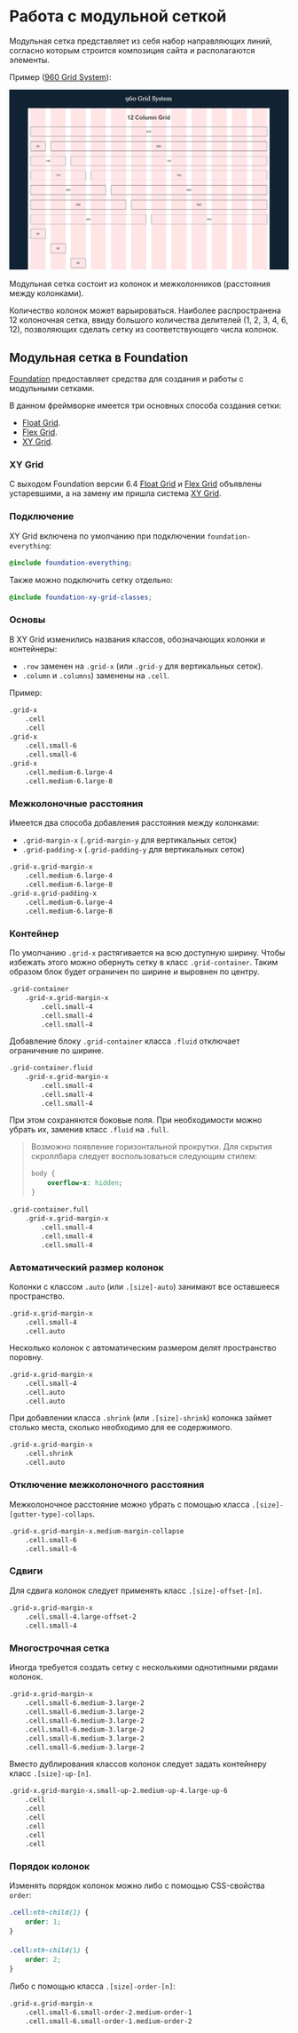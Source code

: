 # Работа с модульной сеткой

Модульная сетка представляет из себя набор направляющих линий, согласно которым строится композиция сайта и располагаются элементы.

Пример ([960 Grid System](https://960.gs/demo.html)):

![960 Grid System](images/960-grid-system.jpg)

Модульная сетка состоит из колонок и межколонников (расстояния между колонками).

Количество колонок может варьироваться.
Наиболее распространена 12 колоночная сетка, ввиду большого количества делителей (1, 2, 3, 4, 6, 12), позволяющих сделать сетку из соответствующего числа колонок.

## Модульная сетка в Foundation

[Foundation](12_foundation.md) предоставляет средства для создания и работы с модульными сетками.

В данном фреймворке имеется три основных способа создания сетки:

* [Float Grid](http://foundation.zurb.com/sites/docs/grid.html).
* [Flex Grid](http://foundation.zurb.com/sites/docs/flex-grid.html).
* [XY Grid](http://foundation.zurb.com/sites/docs/xy-grid.html).

### XY Grid

С выходом Foundation версии 6.4 [Float Grid](http://foundation.zurb.com/sites/docs/grid.html) и [Flex Grid](http://foundation.zurb.com/sites/docs/flex-grid.html) объявлены устаревшими, а на замену им пришла система [XY Grid](http://foundation.zurb.com/sites/docs/xy-grid.html).

### Подключение

XY Grid включена по умолчанию при подключении `foundation-everything`:

```scss
@include foundation-everything;
```

Также можно подключить сетку отдельно:

```scss
@include foundation-xy-grid-classes;
```

### Основы

В XY Grid изменились названия классов, обозначающих колонки и контейнеры:

* `.row` заменен на `.grid-x` (или `.grid-y` для вертикальных сеток).
* `.column` и `.columns`) заменены на `.cell`.

Пример:

```jade
.grid-x
    .cell
    .cell
.grid-x
    .cell.small-6
    .cell.small-6
.grid-x
    .cell.medium-6.large-4
    .cell.medium-6.large-8
```

### Межколоночные расстояния

Имеется два способа добавления расстояния между колонками:

* `.grid-margin-x` (`.grid-margin-y` для вертикальных сеток)
* `.grid-padding-x` (`.grid-padding-y` для вертикальных сеток)

```jade
.grid-x.grid-margin-x
    .cell.medium-6.large-4
    .cell.medium-6.large-8
.grid-x.grid-padding-x
    .cell.medium-6.large-4
    .cell.medium-6.large-8
```

### Контейнер

По умолчанию `.grid-x` растягивается на всю доступную ширину.
Чтобы избежать этого можно обернуть сетку в класс `.grid-container`.
Таким образом блок будет ограничен по ширине и выровнен по центру.

```jade
.grid-container
    .grid-x.grid-margin-x
        .cell.small-4
        .cell.small-4
        .cell.small-4
```

Добавление блоку `.grid-container` класса `.fluid` отключает ограничение по ширине.

```jade
.grid-container.fluid
    .grid-x.grid-margin-x
        .cell.small-4
        .cell.small-4
        .cell.small-4
```

При этом сохраняются боковые поля.
При необходимости можно убрать их, заменив класс `.fluid` на `.full`.

> Возможно появление горизонтальной прокрутки.
> Для скрытия скроллбара следует воспользоваться следующим стилем:
> ```scss
> body {
>     overflow-x: hidden;
> }
> ```

```jade
.grid-container.full
    .grid-x.grid-margin-x
        .cell.small-4
        .cell.small-4
        .cell.small-4
```

### Автоматический размер колонок

Колонки с классом `.auto` (или `.[size]-auto`) занимают все оставшееся пространство.

```jade
.grid-x.grid-margin-x
    .cell.small-4
    .cell.auto
``` 

Несколько колонок с автоматическим размером делят пространство поровну.

```jade
.grid-x.grid-margin-x
    .cell.small-4
    .cell.auto
    .cell.auto
``` 

При добавлении класса `.shrink` (или `.[size]-shrink`) колонка займет столько места, сколько необходимо для ее содержимого.

```jade
.grid-x.grid-margin-x
    .cell.shrink
    .cell.auto
```

### Отключение межколоночного расстояния

Межколоночное расстояние можно убрать с помощью класса `.[size]-[gutter-type]-collaps`.

```jade
.grid-x.grid-margin-x.medium-margin-collapse
    .cell.small-6
    .cell.small-6
```

### Сдвиги

Для сдвига колонок следует применять класс `.[size]-offset-[n]`.

```jade
.grid-x.grid-margin-x
    .cell.small-4.large-offset-2
    .cell.small-4
```

### Многострочная сетка

Иногда требуется создать сетку с несколькими однотипными рядами колонок.

```jade
.grid-x.grid-margin-x
    .cell.small-6.medium-3.large-2
    .cell.small-6.medium-3.large-2
    .cell.small-6.medium-3.large-2
    .cell.small-6.medium-3.large-2
    .cell.small-6.medium-3.large-2
    .cell.small-6.medium-3.large-2
```

Вместо дублирования классов колонок следует задать контейнеру класс `.[size]-up-[n]`.

```jade
.grid-x.grid-margin-x.small-up-2.medium-up-4.large-up-6
    .cell
    .cell
    .cell
    .cell
    .cell
    .cell
```

### Порядок колонок

Изменять порядок колонок можно либо с помощью CSS-свойства `order`:

```scss
.cell:nth-child(2) {
    order: 1;
}

.cell:nth-child(1) {
    order: 2;
}
```

Либо с помощью класса `.[size]-order-[n]`:

```jade
.grid-x.grid-margin-x
    .cell.small-6.small-order-2.medium-order-1
    .cell.small-6.small-order-1.medium-order-2
```
